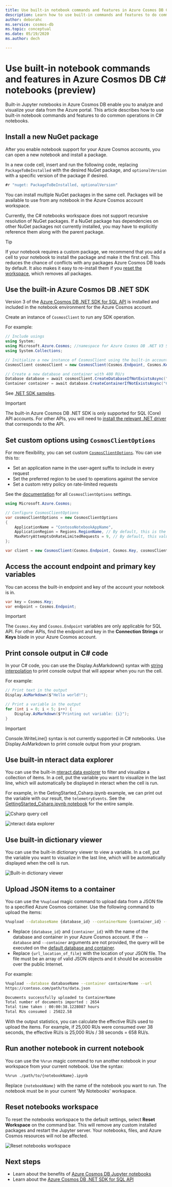 ```yaml
---
title: Use built-in notebook commands and features in Azure Cosmos DB C# notebooks (preview)
description: Learn how to use built-in commands and features to do common operations using Azure Cosmos DB's built-in C# notebooks.
author: deborahc
ms.service: cosmos-db
ms.topic: conceptual
ms.date: 05/19/2020
ms.author: dech

---
```


# Use built-in notebook commands and features in Azure Cosmos DB C# notebooks (preview)

Built-in Jupyter notebooks in Azure Cosmos DB enable you to analyze and visualize your data from the Azure portal. This article describes how to use built-in notebook commands and features to do common operations in C# notebooks.

## Install a new NuGet package
After you enable notebook support for your Azure Cosmos accounts, you can open a new notebook and install a package.

In a new code cell, insert and run the following code, replacing ``PackageToBeInstalled`` with the desired NuGet package, and ``optionalVersion`` with a specific version of the package if desired. 

```csharp
#r "nuget: PackageToBeInstalled, optionalVersion"
```
You can install multiple NuGet packages in the same cell. Packages will be available to use from any notebook in the Azure Cosmos account workspace. 

Currently, the C# notebooks workspace does not support recursive resolution of NuGet packages. If a NuGet package has dependencies on other NuGet packages not currently installed, you may have to explicitly reference them along with the parent package.

> [!TIP]
> If your notebook requires a custom package, we recommend that you add a cell to your notebook to install the package and make it the first cell. This reduces the chance of conflicts with any packages Azure Cosmos DB loads by default. It also makes it easy to re-install them if you [reset the workspace](#reset-notebooks-workspace), which removes all packages. 
## Use the built-in Azure Cosmos DB .NET SDK
Version 3 of the [Azure Cosmos DB .NET SDK for SQL API](https://github.com/Azure/azure-cosmos-dotnet-v3) is installed and included in the notebook environment for the Azure Cosmos account.

Create an instance of ``CosmosClient`` to run any SDK operation. 

For example:

```csharp
// Include usings
using System;
using Microsoft.Azure.Cosmos; //namespace for Azure Cosmos DB .NET V3 SDK
using System.Collections;

// Initialize a new instance of CosmosClient using the built-in account endpoint and key parameters
CosmosClient cosmosClient = new CosmosClient(Cosmos.Endpoint, Cosmos.Key);

// Create a new database and container with 400 RU/s
Database database = await cosmosClient.CreateDatabaseIfNotExistsAsync("DatabaseName");
Container container = await database.CreateContainerIfNotExistsAsync("ContainerName", "/partitionKey", 400);
```
See [.NET SDK samples](https://github.com/Azure/azure-cosmos-dotnet-v3/tree/master/Microsoft.Azure.Cosmos.Samples/Usage). 

> [!IMPORTANT]
> The built-in Azure Cosmos DB .NET SDK is only supported for SQL (Core) API accounts. For other APIs, you will need to [install the relevant .NET driver](#install-a-new-nuget-package) that corresponds to the API. 

## Set custom options using ```CosmosClientOptions```
For more flexibility, you can set custom [``CosmosClientOptions``](/dotnet/api/microsoft.azure.cosmos.cosmosclientoptions). You can use this to:

- Set an application name in the user-agent suffix to include in every request 
- Set the preferred region to be used to operations against the service
- Set a custom retry policy on rate-limited requests

See the [documentation](/dotnet/api/microsoft.azure.cosmos.cosmosclientoptions) for all ``CosmosClientOptions`` settings.

```csharp
using Microsoft.Azure.Cosmos;

// Configure CosmosClientOptions
var cosmosClientOptions = new CosmosClientOptions
{
    ApplicationName = "ContosoNotebookAppName",
    ApplicationRegion = Regions.RegionName, // By default, this is the region you first created your account in
    MaxRetryAttemptsOnRateLimitedRequests = 9, // By default, this value is 9
};

var client = new CosmosClient(Cosmos.Endpoint, Cosmos.Key, cosmosClientOptions);
```

## Access the account endpoint and primary key variables
You can access the built-in endpoint and key of the account your notebook is in.

```csharp
var key = Cosmos.Key;
var endpoint = Cosmos.Endpoint;
```

> [!IMPORTANT]
> The ``Cosmos.Key`` and ``Cosmos.Endpoint`` variables are only applicable for SQL API. For other APIs, find the endpoint and key in the **Connection Strings** or **Keys** blade in your Azure Cosmos account.  

## Print console output in C# code
In your C# code, you can use the Display.AsMarkdown() syntax with [string interpolation](/dotnet/csharp/language-reference/tokens/interpolated) to print console output that will appear when you run the cell. 

For example: 

```csharp
// Print text in the output
Display.AsMarkdown($"Hello world!");

// Print a variable in the output
for (int i = 0; i < 5; i++) {
    Display.AsMarkdown($"Printing out variable: {i}");
}
```
> [!IMPORTANT]
> Console.WriteLine() syntax is not currently supported in C# notebooks. Use Display.AsMarkdown to print console output from your program. 

## Use built-in nteract data explorer
You can use the built-in [nteract data explorer](https://blog.nteract.io/designing-the-nteract-data-explorer-f4476d53f897) to filter and visualize a collection of items. In a cell, put the variable you want to visualize in the last line, which will automatically be displayed in nteract when the cell is run.

For example, in the GetingStarted_Csharp.ipynb example, we can print out the variable with our result, the ``telemetryEvents``. See the [GettingStarted_Csharp.ipynb notebook](https://github.com/Azure-Samples/cosmos-notebooks/blob/master/CSharp_quickstarts/GettingStarted_CSharp.ipynb) for the entire sample. 

![Csharp query cell](media/use-notebook-features-and-commands/csharp-query-cell.png)

![nteract data explorer](media/use-notebook-features-and-commands/csharp-nteract-built-in-chart.png)

## Use built-in dictionary viewer
You can use the built-in dictionary viewer to view a variable. In a cell, put the variable you want to visualize in the last line, which will be automatically displayed when the cell is run.

![Built-in dictionary viewer](media/use-notebook-features-and-commands/csharp-built-in-dictionary-viewer.png)

## Upload JSON items to a container
You can use the ``%%upload`` magic command to upload data from a JSON file to a specified Azure Cosmos container. Use the following command to upload the items:

```bash
%%upload --databaseName {database_id} --containerName {container_id} --url {url_location_of_file}
```

- Replace ``{database_id}`` and ``{container_id}`` with the name of the database and container in your Azure Cosmos account. If the ``--database`` and ``--container`` arguments are not provided, the query will be executed on the [default database and container](#set-default-database-for-queries).
- Replace ``{url_location_of_file}`` with the location of your JSON file. The file must be an array of valid JSON objects and it should be accessible over the public Internet.

For example:

```bash
%%upload --database databaseName --container containerName --url 
https://contoso.com/path/to/data.json
```
```bash
Documents successfully uploaded to ContainerName
Total number of documents imported : 2654
Total time taken : 00:00:38.1228087 hours
Total RUs consumed : 25022.58
```
With the output statistics, you can calculate the effective RU/s used to upload the items. For example, if 25,000 RUs were consumed over 38 seconds, the effective RU/s is 25,000 RUs / 38 seconds = 658 RU/s.

## Run another notebook in current notebook 
You can use the ``%%run`` magic command to run another notebook in your workspace from your current notebook. Use the syntax:

```bash
%%run ./path/to/{notebookName}.ipynb
```
Replace ``{notebookName}`` with the name of the notebook you want to run. The notebook must be in your current 'My Notebooks' workspace. 

## Reset notebooks workspace
To reset the notebooks workspace to the default settings, select **Reset Workspace** on the command bar. This will remove any custom installed packages and restart the Jupyter server. Your notebooks, files, and Azure Cosmos resources will not be affected.  

![Reset notebooks workspace](media/use-notebook-features-and-commands/reset-workspace.png)

## Next steps

- Learn about the benefits of [Azure Cosmos DB Jupyter notebooks](cosmosdb-jupyter-notebooks.md)
- Learn about the [Azure Cosmos DB .NET SDK for SQL API](https://github.com/Azure/azure-cosmos-dotnet-v3)
